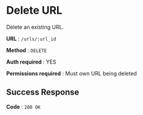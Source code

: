 # Delete URL

Delete an existing URL.

**URL** : `/urls/:url_id`

**Method** : `DELETE`

**Auth required** : YES

**Permissions required** : Must own URL being deleted

## Success Response

**Code** : `200 OK`
